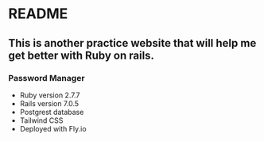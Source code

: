 # README

## This is another practice website that will help me get better with Ruby on rails.

### Password Manager

- Ruby version 2.7.7
- Rails version 7.0.5
- Postgrest database
- Tailwind CSS
- Deployed with Fly.io
